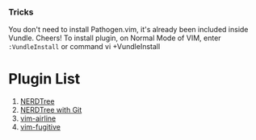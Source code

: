 ### Tricks

You don't need to install Pathogen.vim, it's already been included inside Vundle. Cheers!
To install plugin, on Normal Mode of VIM, enter `:VundleInstall` or command vi +VundleInstall

# Plugin List

1. [NERDTree](https://github.com/scrooloose/nerdtree)
2. [NERDTree with Git](https://github.com/Xuyuanp/nerdtree-git-plugin)
3. [vim-airline](https://github.com/vim-airline/vim-airline)
4. [vim-fugitive](https://github.com/tpope/vim-fugitive/) 
